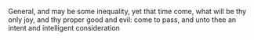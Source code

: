 General, and may be some inequality, yet that time come, what will be thy only joy, and thy proper good and evil: come to pass, and unto thee an intent and intelligent consideration
